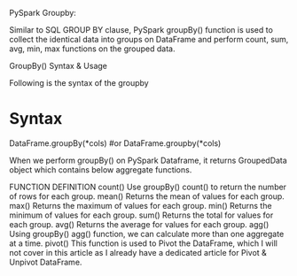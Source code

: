 PySpark Groupby:

Similar to SQL GROUP BY clause, PySpark groupBy() function is used to collect the identical data into groups on DataFrame and perform count, sum, avg, min, max functions on the grouped data.

GroupBy() Syntax & Usage

Following is the syntax of the groupby

# Syntax

DataFrame.groupBy(*cols)
#or
DataFrame.groupby(*cols)

When we perform groupBy() on PySpark Dataframe, it returns GroupedData object which contains below aggregate functions.

FUNCTION DEFINITION
count() Use groupBy() count() to return the number of rows for each group.
mean() Returns the mean of values for each group.
max() Returns the maximum of values for each group.
min() Returns the minimum of values for each group.
sum() Returns the total for values for each group.
avg() Returns the average for values for each group.
agg() Using groupBy() agg() function, we can calculate more than one aggregate at a time.
pivot() This function is used to Pivot the DataFrame, which I will not cover in this article as I already have a dedicated article for Pivot & Unpivot DataFrame.
